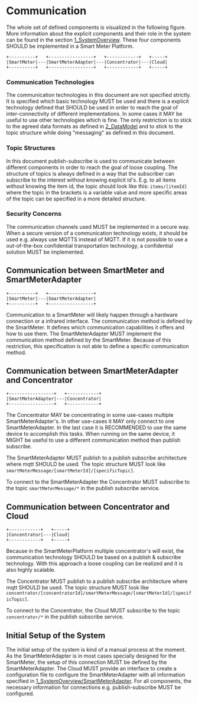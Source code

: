 # Communication

The whole set of defined components is visualized in the following figure. More information about the explicit components and their role in the system can be found in the section [1_SystemOverview](./../1_SystemOverview/README.md). These four components SHOULD be implemented in a Smart Meter Platform.

    +----------+   +-----------------+   +------------+   +-----+
    |SmartMeter|---|SmartMeterAdapter|---|Concentrator|---|Cloud|
    +----------+   +-----------------+   +------------+   +-----+

### Communication Technologies

The communication technologies in this document are not specified strictly. It is specified which basic technology MUST be used and there is a explicit technology defined that SHOULD be used in order to reach the goal of inter-connectivity of different implementations. In some cases it MAY be useful to use other technologies which is fine. The only restriction is to stick to the agreed data formats as defined in [2_DataModel](./../2_DataModel/README.md) and to stick to the topic structure while doing "messaging" as defined in this document.

### Topic Structures

In this document publish-subscribe is used to communicate between different components in order to reach the goal of loose coupling. The structure of topics is always defined in a way that the subscriber can subscribe to the interest without knowing explicit id's. E.g. to all items without knowing the item id, the topic should look like this: `items/[itemId]` where the topic in the brackets is a variable value and more specific areas of the topic can be specified in a more detailed structure.

### Security Concerns

The communication channels used MUST be implemented in a secure way. When a secure version of a communication technology exists, it should be used e.g. always use MQTTS instead of MQTT. If it is not possible to use a out-of-the-box confidential transportation technology, a confidential solution MUST be implemented.

## Communication between SmartMeter and SmartMeterAdapter

    +----------+   +-----------------+
    |SmartMeter|---|SmartMeterAdapter|
    +----------+   +-----------------+

Communication to a SmartMeter will likely happen through a hardware connection or a infrared interface. The communication method is defined by the SmartMeter. It defines which communication capabilities it offers and how to use them. The SmartMeterAdapter MUST implement the communication method defined by the SmartMeter. Because of this restriction, this specification is not able to define a specific communication method.

## Communication between SmartMeterAdapter and Concentrator

    +-----------------+   +------------+
    |SmartMeterAdapter|---|Concentrator|
    +-----------------+   +------------+

The Concentrator MAY be concentrating in some use-cases multiple SmartMeterAdapter's. In other use-cases it MAY only connect to one SmartMeterAdapter. In the last case it is RECOMMENDED to use the same device to accomplish this tasks. When running on the same device, it MIGHT be useful to use a different communication method than publish subscribe.

The SmartMeterAdapter MUST publish to a publish subscribe architecture where mqtt SHOULD be used. The topic structure MUST look like `smartMeterMessage/[smartMeterId]/[specificTopic]`.

To connect to the SmartMeterAdapter the Concentrator MUST subscribe to the topic `smartMeterMessage/*` in the publish subscribe service.

## Communication between Concentrator and Cloud

    +------------+   +-----+
    |Concentrator|---|Cloud|
    +------------+   +-----+

Because in the SmartMeterPlatform multiple concentrator's will exist, the communication technology SHOULD be based on a publish & subscribe technology. With this approach a loose coupling can be realized and it is also highly scalable.

The Concentrator MUST publish to a publish subscribe architecture where mqtt SHOULD be used. The topic structure MUST look like `concentrator/[concentratorId]/smartMeterMessage/[smartMeterId]/[specificTopic]`.

To connect to the Concentrator, the Cloud MUST subscribe to the topic `concentrator/*` in the publish subscribe service.

## Initial Setup of the System

The initial setup of the system is kind of a manual process at the moment. As the SmartMeterAdapter is in most cases specially designed for the SmartMeter, the setup of this connection MUST be defined by the SmartMeterAdapter. The Cloud MUST provide an interface to create a configuration file to configure the SmartMeterAdapter with all information specified in [1_SystemOverview/SmartMeterAdapter](./../1_SystemOverview/SmartMeterAdapter.md). For all components, the necessary information for connections e.g. publish-subscribe MUST be configured.
